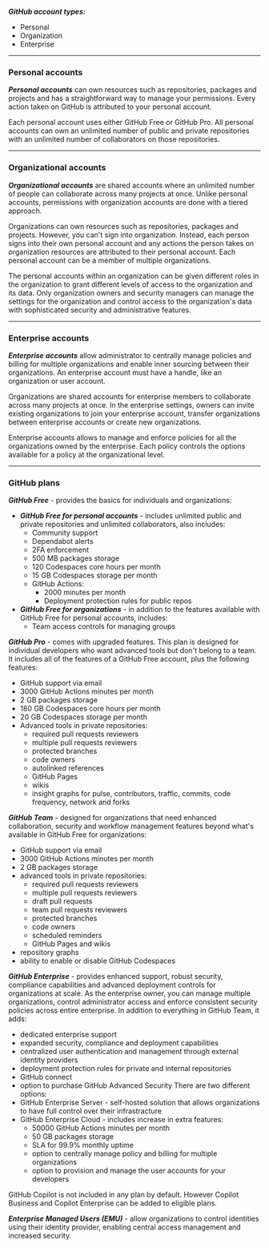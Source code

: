 ***GitHub account types:***
- Personal
- Organization
- Enterprise

***
### Personal accounts

***Personal accounts*** can own resources such as repositories, packages and projects and has a straightforward way to manage your permissions. Every action taken on GitHub is attributed to your personal account.

Each personal account uses either GitHub Free or GitHub Pro. All personal accounts can own an unlimited number of public and private repositories with an unlimited number of collaborators on those repositories.

***
### Organizational accounts

***Organizational accounts*** are shared accounts where an unlimited number of people can collaborate across many projects at once. Unlike personal accounts, permissions with organization accounts are done with a tiered approach.

Organizations can own resources such as repositories, packages and projects. However, you can't sign into organization. Instead, each person signs into their own personal account and any actions the person takes on organization resources are attributed to their personal account. Each personal account can be a member of multiple organizations.

The personal accounts within an organization can be given different roles in the organization to grant different levels of access to the organization and its data. Only organization owners and security managers can manage the settings for the organization and control access to the organization's data with sophisticated security and administrative features.

***
### Enterprise accounts

***Enterprise accounts*** allow administrator to centrally manage policies and billing for multiple organizations and enable inner sourcing between their organizations. An enterprise account must have a handle, like an organization or user account.

Organizations are shared accounts for enterprise members to collaborate across many projects at once. In the enterprise settings, owners can invite existing organizations to join your enterprise account, transfer organizations between enterprise accounts or create new organizations.

Enterprise accounts allows to manage and enforce policies for all the organizations owned by the enterprise. Each policy controls the options available for a policy at the organizational level.

***
### GitHub plans

***GitHub Free*** - provides the basics for individuals and organizations:
- ***GitHub Free for personal accounts*** - includes unlimited public and private repositories and unlimited collaborators, also includes:
	- Community support
	- Dependabot alerts
	- 2FA enforcement
	- 500 MB packages storage
	- 120 Codespaces core hours per month
	- 15 GB Codespaces storage per month
	- GitHub Actions:
		- 2000 minutes per month
		- Deployment protection rules for public repos
- ***GitHub Free for organizations*** - in addition to the features available with GitHub Free for personal accounts, includes:
	- Team access controls for managing groups

***GitHub Pro*** - comes with upgraded features. This plan is designed for individual developers who want advanced tools but don't belong to a team. It includes all of the features of a GitHub Free account, plus the following features:
- GitHub support via email
- 3000 GitHub Actions minutes per month
- 2 GB packages storage
- 180 GB Codespaces core hours per month
- 20 GB Codespaces storage per month
- Advanced tools in private repositories:
	- required pull requests reviewers
	- multiple pull requests reviewers
	- protected branches
	- code owners
	- autolinked references
	- GitHub Pages
	- wikis
	- insight graphs for pulse, contributors, traffic, commits, code frequency, network and forks

***GitHub Team*** - designed for organizations that need enhanced collaboration, security and workflow management features beyond what's available in GitHub Free for organizations:
- GitHub support via email
- 3000 GitHub Actions minutes per month
- 2 GB packages storage
- advanced tools in private repositories:
	- required pull requests reviewers
	- multiple pull requests reviewers
	- draft pull requests
	- team pull requests reviewers
	- protected branches
	- code owners
	- scheduled reminders
	- GitHub Pages and wikis 
- repository graphs
- ability to enable or disable GitHub Codespaces

***GitHub Enterprise*** - provides enhanced support, robust security, compliance capabilities and advanced deployment controls for organizations at scale. As the enterprise owner, you can manage multiple organizations, control administrator access and enforce consistent security policies across entire enterprise. In addition to everything in GitHub Team, it adds:
- dedicated enterprise support
- expanded security, compliance and deployment capabilities
- centralized user authentication and management through external identity providers
- deployment protection rules for private and internal repositories
- GitHub connect
- option to purchase GitHub Advanced Security
There are two different options:
- GitHub Enterprise Server - self-hosted solution that allows organizations to have full control over their infrastracture
- GitHub Enterprise Cloud - includes increase in extra features:
	- 50000 GitHub Actions minutes per month
	- 50 GB packages storage
	- SLA for 99.9% monthly uptime
	- option to centrally manage policy and billing for multiple organizations 
	- option to provision and manage the user accounts for your developers

GitHub Copilot is not included in any plan by default. However Copilot Business and Copilot Enterprise can be added to eligible plans.

***Enterprise Managed Users (EMU)*** - allow organizations to control identities using their identity provider, enabling central access management and increased security.
